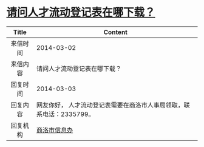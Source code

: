# <a href="http://www.shangluo.gov.cn/zmhd/ldxxxx.jsp?urltype=leadermail.LeaderMailContentUrl&wbtreeid=1112&leadermailid=2309">请问人才流动登记表在哪下载？</a>
|Title|Content|
|:---:|---|
|来信时间|2014-03-02|
|来信内容|请问人才流动登记表在哪下载？|
|回复时间|2014-03-03|
|回复内容|网友你好， 人才流动登记表需要在商洛市人事局领取，联系电话：2335799。|
|回复机构|<a href="../../categories/agencies/商洛市信息办.md">商洛市信息办</a>|
